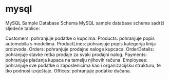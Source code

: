 # mysql

MySQL Sample Database Schema
MySQL sample database schema sadrži sljedeće tablice:

Customers: pohranjuje podatke o kupcima.
Products: pohranjuje popis automobila s modelima.
ProductLines: pohranjuje popis kategorija linija proizvoda.
Orders: pohranjuje prodajne naloge kupcaca.
OrderDetails: pohranjuje stavke retka prodaje za svaki prodajni nalog.
Payments: pohranjuje plaćanja kupaca na temelju njihovih računa.
Employees: pohranjuje sve podatke o zaposlenicima kao i organizacijsku strukturu, te tko podnosi izvještaje.
Offices: pohranjuje podatke dučana.
